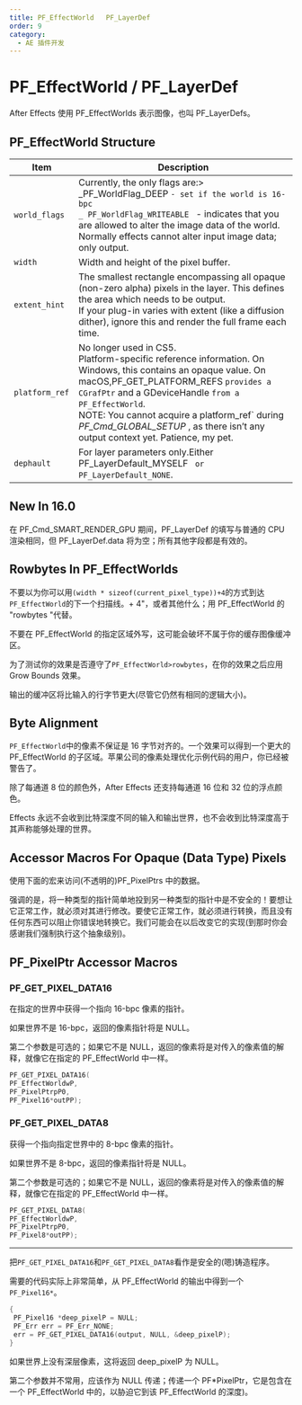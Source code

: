 ```yaml
---
title: PF_EffectWorld   PF_LayerDef
order: 9
category:
  - AE 插件开发
---
```


# PF_EffectWorld / PF_LayerDef

After Effects 使用 PF_EffectWorlds 表示图像，也叫 PF_LayerDefs。

## PF_EffectWorld Structure

| **Item**        | **Description**                                                                                                                                                                                                                                                                                                                                        |
| --------------- | ------------------------------------------------------------------------------------------------------------------------------------------------------------------------------------------------------------------------------------------------------------------------------------------------------------------------------------------------------ |
| `world_flags `  | Currently, the only flags are:><br />_PF_WorldFlag_DEEP `- set if the world is 16-bpc`<br />`_ PF_WorldFlag_WRITEABLE ` - indicates that you are allowed to alter the image data of the world.<br />Normally effects cannot alter input image data; only output.                                                                                       |
| `width `        | Width and height of the pixel buffer.                                                                                                                                                                                                                                                                                                                  |
| `extent_hint `  | The smallest rectangle encompassing all opaque (non-zero alpha) pixels in the layer. This defines the area which needs to be output.<br />If your plug-in varies with extent (like a diffusion dither), ignore this and render the full frame each time.                                                                                               |
| `platform_ref ` | No longer used in CS5.<br />Platform-specific reference information. On Windows, this contains an opaque value. On macOS,PF_GET_PLATFORM_REFS `provides a CGrafPtr` and a GDeviceHandle `from a PF_EffectWorld`.<br />NOTE: You cannot acquire a platform_ref` during _PF_Cmd_GLOBAL_SETUP_ , as there isn’t any output context yet. Patience, my pet. |
| `dephault `     | For layer parameters only.Either PF_LayerDefault_MYSELF ` or PF_LayerDefault_NONE`.                                                                                                                                                                                                                                                                    |

## New In 16.0

在 PF_Cmd_SMART_RENDER_GPU 期间，PF_LayerDef 的填写与普通的 CPU 渲染相同，但 PF_LayerDef.data 将为空；所有其他字段都是有效的。

## Rowbytes In PF_EffectWorlds

不要以为你可以用`(width * sizeof(current_pixel_type))+4`的方式到达`PF_EffectWorld`的下一个扫描线。+ 4"，或者其他什么；用 PF_EffectWorld 的 "rowbytes "代替。

不要在 PF_EffectWorld 的指定区域外写，这可能会破坏不属于你的缓存图像缓冲区。

为了测试你的效果是否遵守了`PF_EffectWorld>rowbytes`，在你的效果之后应用 Grow Bounds 效果。

输出的缓冲区将比输入的行字节更大(尽管它仍然有相同的逻辑大小)。

## Byte Alignment

`PF_EffectWorld`中的像素不保证是 16 字节对齐的。一个效果可以得到一个更大的 PF_EffectWorld 的子区域。苹果公司的像素处理优化示例代码的用户，你已经被警告了。

除了每通道 8 位的颜色外，After Effects 还支持每通道 16 位和 32 位的浮点颜色。

Effects 永远不会收到比特深度不同的输入和输出世界，也不会收到比特深度高于其声称能够处理的世界。

## Accessor Macros For Opaque (Data Type) Pixels

使用下面的宏来访问(不透明的)PF_PixelPtrs 中的数据。

强调的是，将一种类型的指针简单地投到另一种类型的指针中是不安全的！要想让它正常工作，就必须对其进行修改。要使它正常工作，就必须进行转换，而且没有任何东西可以阻止你错误地转换它。我们可能会在以后改变它的实现(到那时你会感谢我们强制执行这个抽象级别)。

## PF_PixelPtr Accessor Macros

### PF_GET_PIXEL_DATA16

在指定的世界中获得一个指向 16-bpc 像素的指针。

如果世界不是 16-bpc，返回的像素指针将是 NULL。

第二个参数是可选的；如果它不是 NULL，返回的像素将是对传入的像素值的解释，就像它在指定的 PF_EffectWorld 中一样。

```cpp
PF_GET_PIXEL_DATA16(
PF_EffectWorldwP,
PF_PixelPtrpP0,
PF_Pixel16*outPP);
```

### PF_GET_PIXEL_DATA8

获得一个指向指定世界中的 8-bpc 像素的指针。

如果世界不是 8-bpc，返回的像素指针将是 NULL。

第二个参数是可选的；如果它不是 NULL，返回的像素将是对传入的像素值的解释，就像它在指定的 PF_EffectWorld 中一样。

```cpp
PF_GET_PIXEL_DATA8(
PF_EffectWorldwP,
PF_PixelPtrpP0,
PF_Pixel8*outPP);
```

---

把`PF_GET_PIXEL_DATA16`和`PF_GET_PIXEL_DATA8`看作是安全的(嗯)铸造程序。

需要的代码实际上非常简单，从 PF_EffectWorld 的输出中得到一个`PF_Pixel16*`。

```cpp
{
 PF_Pixel16 *deep_pixelP = NULL;
 PF_Err err = PF_Err_NONE;
 err = PF_GET_PIXEL_DATA16(output, NULL, &deep_pixelP);
}

```

如果世界上没有深层像素，这将返回 deep_pixelP 为 NULL。

第二个参数并不常用，应该作为 NULL 传递；传递一个 PF\*PixelPtr，它是包含在一个 PF_EffectWorld 中的，以胁迫它到该 PF_EffectWorld 的深度)。
